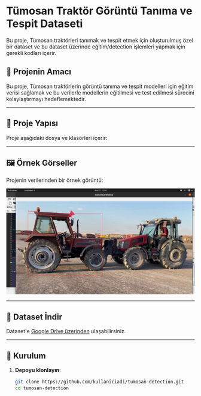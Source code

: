 # Tümosan Traktör Görüntü Tanıma ve Tespit Dataseti

Bu proje, Tümosan traktörleri tanımak ve tespit etmek için oluşturulmuş özel bir dataset ve bu dataset üzerinde eğitim/detection işlemleri yapmak için gerekli kodları içerir.

## 🚜 Projenin Amacı
Bu proje, Tümosan traktörlerin görüntü tanıma ve tespit modelleri için eğitim verisi sağlamak ve bu verilerle modellerin eğitilmesi ve test edilmesi sürecini kolaylaştırmayı hedeflemektedir.

---

## 📂 Proje Yapısı

Proje aşağıdaki dosya ve klasörleri içerir:


---

## 🖼️ Örnek Görseller

Projenin verilerinden bir örnek görüntü:

![Tümosan Traktör Örneği](https://github.com/fuchstech/tumosan_yolov4/blob/main/80955.png)

---

## 🔗 Dataset İndir

Dataset'e [Google Drive üzerinden](https://drive.google.com/drive/folders/1I2aeZZrGuEEaTM_98vZrg_Ba0kgWiyOJ?usp=sharing ) ulaşabilirsiniz.

---

## 🔧 Kurulum

1. **Depoyu klonlayın**:
   ```bash
   git clone https://github.com/kullaniciadi/tumosan-detection.git
   cd tumosan-detection

